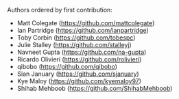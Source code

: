 
Authors ordered by first contribution:

 - Matt Colegate (https://github.com/mattcolegate)
 - Ian Partridge (https://github.com/ianpartridge)
 - Toby Corbin (https://github.com/tobespc)
 - Julie Stalley (https://github.com/stalleyj)
 - Navneet Gupta (https://github.com/na-gupta)
 - Ricardo Olivieri (https://github.com/rolivieri)
 - qibobo (https://github.com/qibobo)  
 - Sian January (https://github.com/sjanuary)
 - Kye Maloy (https://github.com/kyemaloy97)
 - Shihab Mehboob (https://github.com/ShihabMehboob)

